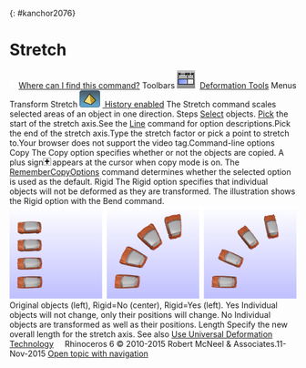 ---
---

{: #kanchor2076}
# Stretch
 [![images/transparent.gif](images/transparent.gif)Where can I find this command?](javascript:void(0);) Toolbars
![images/stretch.png](images/stretch.png) [Deformation Tools](deformation-tools-toolbar.html) 
Menus
Transform
Stretch
![images/history-tag.png](images/history-tag.png) [&#160;History enabled](historyenabled.html) 
The Stretch command scales selected areas of an object in one direction.
Steps
 [Select](select-objects.html) objects. [Pick](pick-location.html) the start of the stretch axis.See the [Line](line.html) command for option descriptions.Pick the end of the stretch axis.Type the stretch factor or pick a point to stretch to.Your browser does not support the video tag.Command-line options
Copy
The Copy option specifies whether or not the objects are copied. A plus sign![images/copyplus.png](images/copyplus.png)appears at the cursor when copy mode is on.
The [RememberCopyOptions](remembercopyoptions.html) command determines whether the selected option is used as the default.
Rigid
The Rigid option specifies that individual objects will not be deformed as they are transformed.
The illustration shows the Rigid option with the Bend command.
![images/rigid-bend.png](images/rigid-bend.png)
Original objects (left), Rigid=No (center), Rigid=Yes (left).
Yes
Individual objects will not change, only their positions will change.
No
Individual objects are transformed as well as their positions.
Length
Specify the new overall length for the stretch axis.
See also
 [Use Universal Deformation Technology](sak-udt.html) 
&#160;
&#160;
Rhinoceros 6 © 2010-2015 Robert McNeel &amp; Associates.11-Nov-2015
 [Open topic with navigation](stretch.html) 

